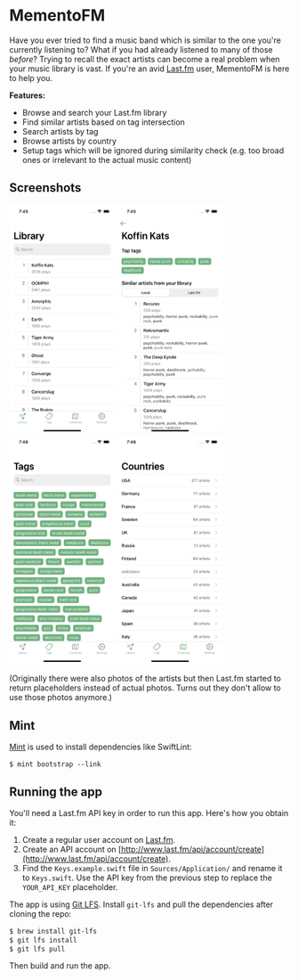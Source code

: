 # MementoFM
 
Have you ever tried to find a music band which is similar to the one you're currently listening to? What if you had already listened to many of those _before_? Trying to recall the exact artists can become a real problem when your music library is vast. If you're an avid [Last.fm](https://www.last.fm/) user, MementoFM is here to help you.

**Features:**

* Browse and search your Last.fm library
* Find similar artists based on tag intersection
* Search artists by tag
* Browse artists by country
* Setup tags which will be ignored during similarity check (e.g. too broad ones or irrelevant to the actual music content) 

## Screenshots
<img src="Screenshots/screen_1.png" width="190"> <img src="Screenshots/screen_2.png" width="190"> <img src="Screenshots/screen_3.png" width="190"> <img src="Screenshots/screen_4.png" width="190">

(Originally there were also photos of the artists but then Last.fm started to return placeholders instead of actual photos. Turns out they don't allow to use those photos anymore.)

## Mint

[Mint](https://github.com/yonaskolb/Mint) is used to install dependencies like SwiftLint:
```
$ mint bootstrap --link
```

## Running the app
You'll need a Last.fm API key in order to run this app. Here's how you obtain it:

1. Create a regular user account on [Last.fm](https://www.last.fm/).
2. Create an API account on [http://www.last.fm/api/account/create](http://www.last.fm/api/account/create). 
3. Find the `Keys.example.swift` file in `Sources/Application/` and rename it to `Keys.swift`. Use the API key from the previous step to replace the `YOUR_API_KEY` placeholder.

The app is using [Git LFS](https://git-lfs.github.com/). Install `git-lfs` and pull the dependencies after cloning the repo:
```
$ brew install git-lfs
$ git lfs install
$ git lfs pull
```

Then build and run the app.
